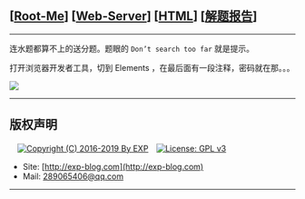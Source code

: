 ## [[Root-Me](https://www.root-me.org/)] [[Web-Server](https://www.root-me.org/en/Challenges/Web-Server/)] [[HTML](https://www.root-me.org/en/Challenges/Web-Server/HTML)] [[解题报告](http://exp-blog.com/2019/01/13/pid-2941/)]

------

连水题都算不上的送分题。题眼的 `Don’t search too far` 就是提示。

打开浏览器开发者工具，切到 Elements ，在最后面有一段注释，密码就在那。。。

![](http://exp-blog.com/wp-content/uploads/2018/12/5db0f24e317248631fd6547b187a03de.png)

------

## 版权声明

　[![Copyright (C) 2016-2019 By EXP](https://img.shields.io/badge/Copyright%20(C)-2016~2019%20By%20EXP-blue.svg)](http://exp-blog.com)　[![License: GPL v3](https://img.shields.io/badge/License-GPL%20v3-blue.svg)](https://www.gnu.org/licenses/gpl-3.0)
  

- Site: [http://exp-blog.com](http://exp-blog.com) 
- Mail: <a href="mailto:289065406@qq.com?subject=[EXP's Github]%20Your%20Question%20（请写下您的疑问）&amp;body=What%20can%20I%20help%20you?%20（需要我提供什么帮助吗？）">289065406@qq.com</a>


------
